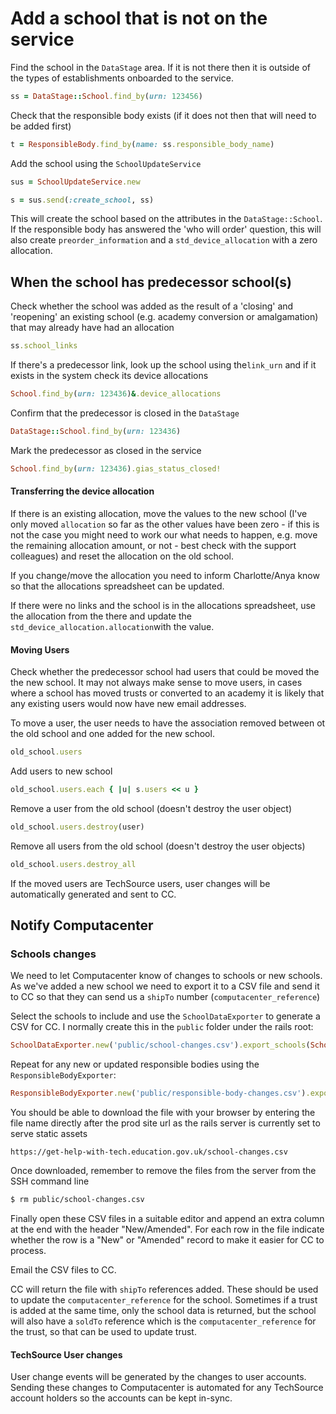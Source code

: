 # Add a school that is not on the service

Find the school in the `DataStage` area.  If it is not there then it is outside of the types of establishments onboarded to the service.

```ruby
ss = DataStage::School.find_by(urn: 123456)
```

Check that the responsible body exists (if it does not then that will need to be added first)

```ruby
t = ResponsibleBody.find_by(name: ss.responsible_body_name)
```

Add the school using the `SchoolUpdateService`

```ruby
sus = SchoolUpdateService.new
```

```ruby
s = sus.send(:create_school, ss)
```

This will create the school based on the attributes in the `DataStage::School`. If the responsible body has answered the 'who will order' question, this will also create `preorder_information` and a `std_device_allocation` with a zero allocation.

## When the school has predecessor school(s)

Check whether the school was added as the result of a 'closing' and 'reopening' an existing school (e.g. academy conversion or amalgamation) that may already have had an allocation

```ruby
ss.school_links
```

If there's a predecessor link, look up the school using the`link_urn` and if it exists in the system check its device allocations

```ruby
School.find_by(urn: 123436)&.device_allocations
```

Confirm that the predecessor is closed in the `DataStage`

```ruby
DataStage::School.find_by(urn: 123436)
```

Mark the predecessor as closed in the service

```ruby
School.find_by(urn: 123436).gias_status_closed!
```

#### Transferring the device allocation

If there is an existing allocation, move the values to the new school (I've only moved `allocation` so far as the other values have been zero - if this is not the case you might need to work our what needs to happen, e.g. move the remaining allocation amount, or not - best check with the support colleagues) and reset the allocation on the old school.

If you change/move the allocation you need to inform Charlotte/Anya know so that the allocations spreadsheet can be updated.

If there were no links and the school is in the allocations spreadsheet, use the allocation from the there and update the `std_device_allocation.allocation`with the value.

#### Moving Users

Check whether the predecessor school had users that could be moved the the new school.  It may not always make sense to move users, in cases where a school has moved trusts or converted to an academy it is likely that any existing users would now have new email addresses.

To move a user, the user needs to have the association removed between ot the old school and one added for the new school.

```ruby
old_school.users
```

Add users to new school

```ruby
old_school.users.each { |u| s.users << u }
```

Remove a user from the old school (doesn't destroy the user object)

```ruby
old_school.users.destroy(user)
```

Remove all users from the old school (doesn't destroy the user objects)

```ruby
old_school.users.destroy_all
```

If the moved users are TechSource users, user changes will be automatically generated and sent to CC.



## Notify Computacenter

### Schools changes

We need to let Computacenter know of changes to schools or new schools.  As we've added a new school we need to export it to a CSV file and send it to CC so that they can send us a `shipTo` number (`computacenter_reference`)

Select the schools to include and use the `SchoolDataExporter` to generate a CSV for CC.  I normally create this in the `public` folder under the rails root:

```ruby
SchoolDataExporter.new('public/school-changes.csv').export_schools(School.where(urn: [147860,138156]))
```
Repeat for any new or updated responsible bodies using the `ResponsibleBodyExporter`:
```ruby
ResponsibleBodyExporter.new('public/responsible-body-changes.csv').export_responsible_bodies(Trust.where(id: 3444))
```

You should be able to download the file with your browser by entering the file name directly after the prod site url as the rails server is currently set to serve static assets

```
https://get-help-with-tech.education.gov.uk/school-changes.csv
```

Once downloaded, remember to remove the files from the server from the SSH command line

```bash
$ rm public/school-changes.csv
```

Finally open these CSV files in a suitable editor and append an extra column at the end with the header "New/Amended".  For each row in the file indicate whether the row is a "New" or "Amended" record to make it easier for CC to process.

Email the CSV files to  CC.

CC will return the file with `shipTo` references added. These should be used to update the `computacenter_reference` for the school.  Sometimes if a trust is added at the same time, only the school data is returned, but the school will also have a `soldTo` reference which is the `computacenter_reference` for the trust, so that can be used to update trust.

#### TechSource User changes

User change events will be generated by the changes to user accounts. Sending these changes to Computacenter is automated for any TechSource account holders so the accounts can be kept in-sync.

